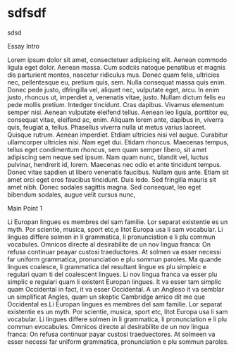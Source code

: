 # sdfsdf
sdsd


Essay Intro

Lorem ipsum dolor sit amet, consectetuer adipiscing elit. Aenean commodo ligula eget dolor. Aenean massa. Cum sodciis natoque penatibus et magnis dis parturient montes, nascetur ridiculus mus. Donec quam felis, ultricies nec, pellentesque eu, pretium quis, sem. Nulla consequat massa quis enim. Donec pede justo, dfringilla vel, aliquet nec, vulputate eget, arcu. In enim justo, rhoncus ut, imperdiet a, venenatis vitae, justo. Nullam dictum felis eu pede mollis pretium. Intedger tincidunt. Cras dapibus. Vivamus elementum semper nisi. Aenean vulputate eleifend tellus. Aenean leo ligula, porttitor eu, consequat vitae, eleifend ac, enim. Aliquam lorem ante, dapibus in, viverra quis, feugiat a, tellus. Phasellus viverra nulla ut metus varius laoreet. Quisque rutrum. Aenean imperdiet. Etdiam ultricies nisi vel augue. Curabitur ullamcorper ultricies nisi. Nam eget dui. Etidam rhoncus. Maecenas tempus, tellus eget condimentum rhoncus, sem quam semper libero, sit amet adipiscing sem neque sed ipsum. Nam quam nunc, blandit vel, luctus pulvinar, hendrerit id, lorem. Maecenas nec odio et ante tincidunt tempus. Donec vitae sapdien ut libero venenatis faucibus. Nullam quis ante. Etiam sit amet orci eget eros faucibus tincidunt. Duis ledo. Sed fringilla mauris sit amet nibh. Donec sodales sagittis magna. Sed consequat, leo eget bibendum sodales, augue velit cursus nunc,

Main Point 1

Li Europan lingues es membres del sam familie. Lor separat existentie es un myth. Por scientie, musica, sport etc,e litot Europa usa li sam vocabular. Li lingues differe solmen in li grammatica, li pronunciation e li plu commun vocabules. Omnicos directe al desirabilite de un nov lingua franca: On refusa continuar peayar custosi traeductores. At solmen va esser necessi far uniform grammatica, pronunciation e plu sommun paroles. Ma quande lingues coalesce, li grammatica del resultant lingue es plu simpleic e regulari quam ti del coalescent lingues. Li nov lingua franca va esser plu simplic e regulari quam li existent Europan lingues. It va esser tam simplic quam Occidental in fact, it va esser Occidental. A un Angleso it va semblar un simplificat Angles, quam un skeptic Cambridge amico dit me que Occidental es.Li Europan lingues es membres del sam familie. Lor separat existentie es un myth. Por scientie, musica, sport etc, litot Europa usa li sam vocabular. Li lingues differe solmen in li grammatica, li pronunciation e li plu commun evocabules. Omnicos directe al desirabilite de un nov lingua franca: On refusa continuar payar custosi traeduectores. At solmeen va esser necessi far uniform grammatica, pronunciation e plu sommun paroles.
